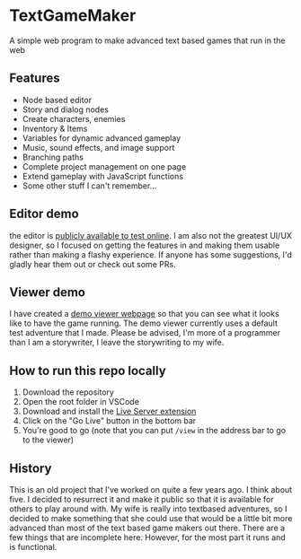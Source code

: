 # TextGameMaker
A simple web program to make advanced text based games that run in the web

## Features
- Node based editor
- Story and dialog nodes
- Create characters, enemies
- Inventory & Items
- Variables for dynamic advanced gameplay
- Music, sound effects, and image support
- Branching paths
- Complete project management on one page
- Extend gameplay with JavaScript functions
- Some other stuff I can't remember...

## Editor demo
the editor is [publicly available to test online](https://textgamemaker.com/). I am also not the greatest UI/UX designer, so I focused on getting the features in and making them usable rather than making a flashy experience. If anyone has some suggestions, I'd gladly hear them out or check out some PRs.

## Viewer demo
I have created a [demo viewer webpage](https://textgamemaker.com/view/) so that you can see what it looks like to have the game running. The demo viewer currently uses a default test adventure that I made. Please be advised, I'm more of a programmer than I am a storywriter, I leave the storywriting to my wife.

## How to run this repo locally
1. Download the repository
2. Open the root folder in VSCode
3. Download and install the [Live Server extension](https://marketplace.visualstudio.com/items?itemName=ritwickdey.LiveServer)
4. Click on the "Go Live" button in the bottom bar
5. You're good to go (note that you can put `/view` in the address bar to go to the viewer)

## History
This is an old project that I've worked on quite a few years ago. I think about five. I decided to resurrect it and make it public so that it is available for others to play around with. My wife is really into textbased adventures, so I decided to make something that she could use that would be a little bit more advanced than most of the text based game makers out there. There are a few things that are incomplete here. However, for the most part it runs and is functional.
